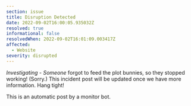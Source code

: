 ```yaml
---
section: issue
title: Disruption Detected
date: 2022-09-02T16:00:05.935032Z
resolved: true
informational: false
resolvedWhen: 2022-09-02T16:01:09.003417Z
affected:
  - Website
severity: disrupted
---
```

*Investigating* - _Someone_ forgot to feed the plot bunnies, so they stopped working! (Sorry.) This incident post will be updated once we have more information. Hang tight!

This is an automatic post by a monitor bot.
        